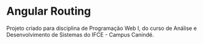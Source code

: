 # Angular Routing

Projeto criado para disciplina de Programação Web I, 
do curso de Análise e Desenvolvimento de Sistemas do IFCE - Campus Canindé.
